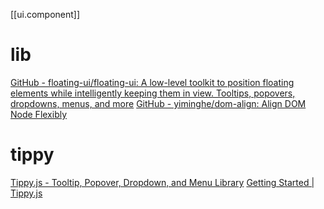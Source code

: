[[ui.component]]
# lib
[GitHub - floating-ui/floating-ui: A low-level toolkit to position floating elements while intelligently keeping them in view. Tooltips, popovers, dropdowns, menus, and more](https://github.com/floating-ui/floating-ui/)
[GitHub - yiminghe/dom-align: Align DOM Node Flexibly](https://github.com/yiminghe/dom-align)
# tippy
[Tippy.js - Tooltip, Popover, Dropdown, and Menu Library](https://atomiks.github.io/tippyjs/)
[Getting Started | Tippy.js](https://atomiks.github.io/tippyjs/v6/getting-started/)